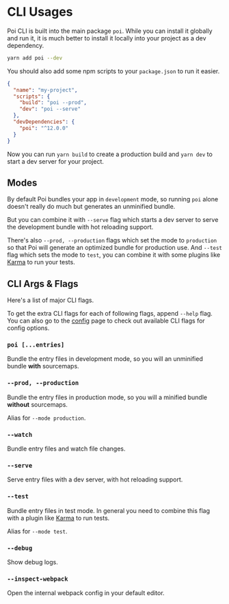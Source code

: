 # CLI Usages

Poi CLI is built into the main package `poi`. While you can install it globally and run it, it is much better to install it locally into your project as a dev dependency.

```bash
yarn add poi --dev
```

You should also add some npm scripts to your `package.json` to run it easier.

```json
{
  "name": "my-project",
  "scripts": {
    "build": "poi --prod",
    "dev": "poi --serve"
  },
  "devDependencies": {
    "poi": "^12.0.0"
  }
}
```

Now you can run `yarn build` to create a production build and `yarn dev` to start a dev server for your project.

## Modes

By default Poi bundles your app in `development` mode, so running `poi` alone doesn't really do much but generates an unminified bundle.

But you can combine it with `--serve` flag which starts a dev server to serve the development bundle with hot reloading support.

There's also `--prod, --production` flags which set the mode to `production` so that Poi will generate an optimized bundle for production use. And `--test` flag which sets the mode to `test`, you can combine it with some plugins like [Karma](./plugin-karma.md) to run your tests.

## CLI Args & Flags

Here's a list of major CLI flags.

To get the extra CLI flags for each of following flags, append `--help` flag. You can also go to the [config](../config.md) page to check out available CLI flags for config options.

### `poi [...entries]`

Bundle the entry files in development mode, so you will an unminified bundle __with__ sourcemaps.

### `--prod, --production`

Bundle the entry files in production mode, so you will a minified bundle __without__ sourcemaps.

Alias for `--mode production`.

### `--watch`

Bundle entry files and watch file changes.

### `--serve`

Serve entry files with a dev server, with hot reloading support.

### `--test`

Bundle entry files in test mode. In general you need to combine this flag with a plugin like [Karma](./plugin-karma.md) to run tests.

Alias for `--mode test`.

### `--debug`

Show debug logs.

### `--inspect-webpack`

Open the internal webpack config in your default editor.
